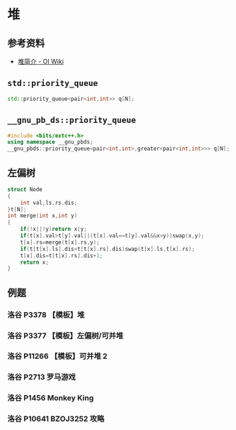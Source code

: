 # 堆

## 参考资料

- [堆简介 - OI Wiki](https://oi-wiki.org/ds/heap/)

## `std::priority_queue`

```cpp
std::priority_queue<pair<int,int>> q[N];
```

## `__gnu_pb_ds::priority_queue`

```cpp
#include <bits/extc++.h>
using namespace __gnu_pbds;
__gnu_pbds::priority_queue<pair<int,int>,greater<pair<int,int>>> q[N];
```

## 左偏树

```cpp
struct Node
{
	int val,ls,rs,dis;
}t[N];
int merge(int x,int y)
{
	if(!x||!y)return x|y;
	if(t[x].val>t[y].val||(t[x].val==t[y].val&&x>y))swap(x,y);
	t[x].rs=merge(t[x].rs,y);
	if(t[t[x].ls].dis<t[t[x].rs].dis)swap(t[x].ls,t[x].rs);
	t[x].dis=t[t[x].rs].dis+1;
	return x;
}
```

## 例题

### 洛谷 P3378 【模板】堆

<Problem id="P3378" />

### 洛谷 P3377 【模板】左偏树/可并堆

<Problem id="P3377" />

### 洛谷 P11266 【模板】可并堆 2

<Problem id="P11266" />

### 洛谷 P2713 罗马游戏

<Problem id="P2713" />

### 洛谷 P1456 Monkey King

<Problem id="P1456" />

### 洛谷 P10641 BZOJ3252 攻略

<Problem id="P10641" />
